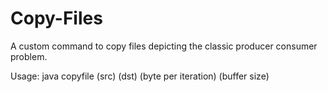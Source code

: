 # Copy-Files
A custom command to copy files depicting the classic producer consumer problem.


Usage: java copyfile (src) (dst) (byte per iteration) (buffer size)

